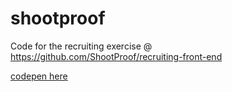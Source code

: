 # shootproof

Code for the recruiting exercise @ https://github.com/ShootProof/recruiting-front-end

[codepen here](https://codepen.io/williasm/pen/OZXrwV)
